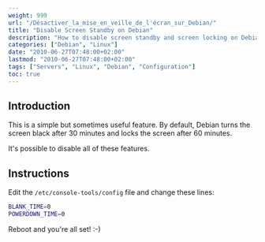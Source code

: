 ```yaml
---
weight: 999
url: "/Désactiver_la_mise_en_veille_de_l'écran_sur_Debian/"
title: "Disable Screen Standby on Debian"
description: "How to disable screen standby and screen locking on Debian systems."
categories: ["Debian", "Linux"]
date: "2010-06-27T07:48:00+02:00"
lastmod: "2010-06-27T07:48:00+02:00"
tags: ["Servers", "Linux", "Debian", "Configuration"]
toc: true
---
```


## Introduction

This is a simple but sometimes useful feature. By default, Debian turns the screen black after 30 minutes and locks the screen after 60 minutes.

It's possible to disable all of these features.

## Instructions

Edit the `/etc/console-tools/config` file and change these lines:

```bash
BLANK_TIME=0
POWERDOWN_TIME=0
```

Reboot and you're all set! :-)
